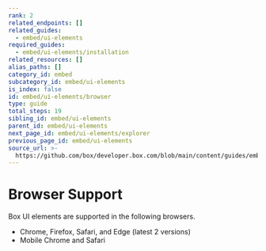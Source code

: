 ```yaml
---
rank: 2
related_endpoints: []
related_guides:
  - embed/ui-elements
required_guides:
  - embed/ui-elements/installation
related_resources: []
alias_paths: []
category_id: embed
subcategory_id: embed/ui-elements
is_index: false
id: embed/ui-elements/browser
type: guide
total_steps: 19
sibling_id: embed/ui-elements
parent_id: embed/ui-elements
next_page_id: embed/ui-elements/explorer
previous_page_id: embed/ui-elements
source_url: >-
  https://github.com/box/developer.box.com/blob/main/content/guides/embed/ui-elements/browser.md
---
```

# Browser Support

Box UI elements are supported in the following browsers.

- Chrome, Firefox, Safari, and Edge (latest 2 versions)
- Mobile Chrome and Safari